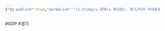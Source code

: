 ```yaml
---
{"dg-publish":true,"permalink":"/1.Study/★ 경제/★ 매크로/☆ 경기/미국 국내총생산(GDP)_상무부/미국GDP/","created":"2024-10-22T21:10:42.124+09:00","updated":"2025-06-03T20:07:19.652+09:00"}
---
```


#GDP #경기 